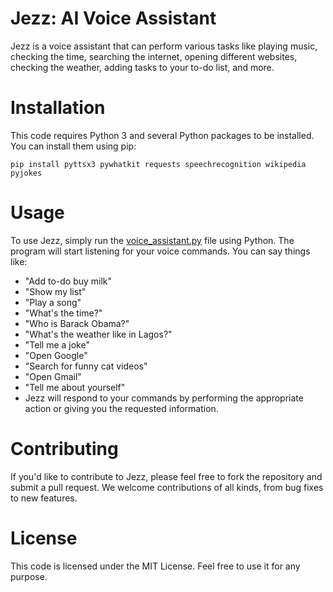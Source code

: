 # Jezz: AI Voice Assistant
Jezz is a voice assistant that can perform various tasks like playing music, checking the time, searching the internet, opening different websites, checking the weather, adding tasks to your to-do list, and more.

# Installation
This code requires Python 3 and several Python packages to be installed. You can install them using pip:

````
pip install pyttsx3 pywhatkit requests speechrecognition wikipedia pyjokes
````

# Usage
To use Jezz, simply run the [voice_assistant.py](voice_assistant.py) file using Python. The program will start listening for your voice commands. You can say things like:

- "Add to-do buy milk"
- "Show my list"
- "Play a song"
- "What's the time?"
- "Who is Barack Obama?"
- "What's the weather like in Lagos?"
- "Tell me a joke"
- "Open Google"
- "Search for funny cat videos"
- "Open Gmail"
- "Tell me about yourself"
- Jezz will respond to your commands by performing the appropriate action or giving you the requested information.

# Contributing
If you'd like to contribute to Jezz, please feel free to fork the repository and submit a pull request. We welcome contributions of all kinds, from bug fixes to new features.

# License
This code is licensed under the MIT License. Feel free to use it for any purpose.




